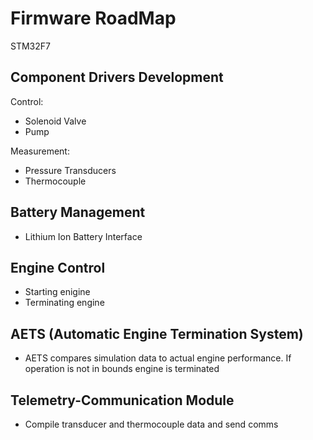 # Firmware RoadMap

STM32F7 

## Component Drivers Development

Control:
- Solenoid Valve
- Pump 

Measurement:
- Pressure Transducers
- Thermocouple

## Battery Management 

- Lithium Ion Battery Interface

## Engine Control

- Starting enigine
- Terminating engine

## AETS (Automatic Engine Termination System)

- AETS compares simulation data to actual engine performance. If operation is not in bounds engine is terminated

## Telemetry-Communication Module

-  Compile transducer and thermocouple data and send comms






